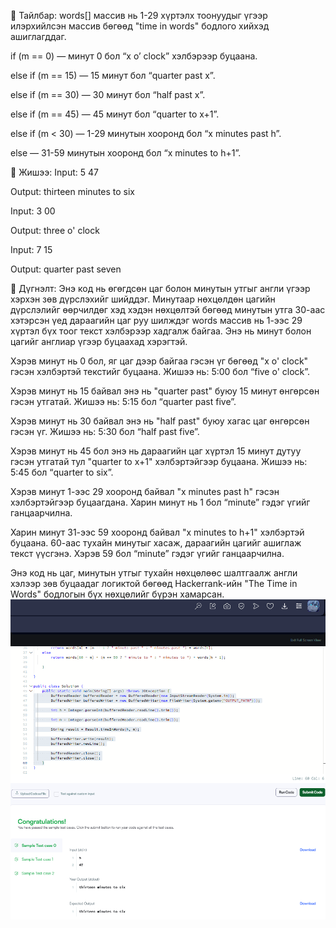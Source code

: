 🧠 Тайлбар:
words[] массив нь 1-29 хүртэлх тоонуудыг үгээр илэрхийлсэн массив бөгөөд "time in words" бодлого хийхэд ашиглагддаг.

if (m == 0) — минут 0 бол “x o’ clock” хэлбэрээр буцаана.

else if (m == 15) — 15 минут бол “quarter past x”.

else if (m == 30) — 30 минут бол “half past x”.

else if (m == 45) — 45 минут бол “quarter to x+1”.

else if (m < 30) — 1-29 минутын хооронд бол “x minutes past h”.

else — 31-59 минутын хооронд бол “x minutes to h+1”.

🧾 Жишээ:
Input:
5
47

Output:
thirteen minutes to six

Input:
3
00

Output:
three o' clock

Input:
7
15

Output:
quarter past seven

🧩 Дүгнэлт:
Энэ код нь өгөгдсөн цаг болон минутын утгыг англи үгээр хэрхэн зөв дүрслэхийг шийддэг. Минутаар нөхцөлдөн цагийн дүрслэлийг өөрчилдөг хэд хэдэн нөхцөлтэй бөгөөд минутын утга 30-аас хэтэрсэн үед дараагийн цаг руу шилждэг
words массив нь 1-ээс 29 хүртэл бүх тоог текст хэлбэрээр хадгалж байгаа. Энэ нь минут болон цагийг англиар үгээр буцаахад хэрэгтэй.

Хэрэв минут нь 0 бол, яг цаг дээр байгаа гэсэн үг бөгөөд "x o' clock" гэсэн хэлбэртэй текстийг буцаана. Жишээ нь: 5:00 бол “five o' clock”.

Хэрэв минут нь 15 байвал энэ нь "quarter past" буюу 15 минут өнгөрсөн гэсэн утгатай. Жишээ нь: 5:15 бол “quarter past five”.

Хэрэв минут нь 30 байвал энэ нь "half past" буюу хагас цаг өнгөрсөн гэсэн үг. Жишээ нь: 5:30 бол “half past five”.

Хэрэв минут нь 45 бол энэ нь дараагийн цаг хүртэл 15 минут дутуу гэсэн утгатай тул "quarter to x+1" хэлбэртэйгээр буцаана. Жишээ нь: 5:45 бол “quarter to six”.

Хэрэв минут 1-ээс 29 хооронд байвал "x minutes past h" гэсэн хэлбэртэйгээр буцаагдана. Харин минут нь 1 бол “minute” гэдэг үгийг ганцаарчилна.

Харин минут 31-ээс 59 хооронд байвал "x minutes to h+1" хэлбэртэй буцаана. 60-аас тухайн минутыг хасаж, дараагийн цагийг ашиглаж текст үүсгэнэ. Хэрэв 59 бол “minute” гэдэг үгийг ганцаарчилна.

Энэ код нь цаг, минутын утгыг тухайн нөхцөлөөс шалтгаалж англи хэлээр зөв буцаадаг логиктой бөгөөд Hackerrank-ийн "The Time in Words" бодлогын бүх нөхцөлийг бүрэн хамарсан.
![alt text](image.png)
